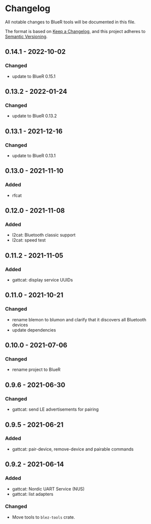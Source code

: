 # Changelog
All notable changes to BlueR tools will be documented in this file.

The format is based on [Keep a Changelog](https://keepachangelog.com/en/1.0.0/),
and this project adheres to [Semantic Versioning](https://semver.org/spec/v2.0.0.html).

## 0.14.1 - 2022-10-02
### Changed
- update to BlueR 0.15.1

## 0.13.2 - 2022-01-24
### Changed
- update to BlueR 0.13.2

## 0.13.1 - 2021-12-16
### Changed
- update to BlueR 0.13.1

## 0.13.0 - 2021-11-10
### Added
- rfcat

## 0.12.0 - 2021-11-08
### Added
- l2cat: Bluetooth classic support
- l2cat: speed test

## 0.11.2 - 2021-11-05
### Added
- gattcat: display service UUIDs

## 0.11.0 - 2021-10-21
### Changed
- rename blemon to blumon and clarify that it discovers all Bluetooth devices
- update dependencies

## 0.10.0 - 2021-07-06
### Changed
- rename project to BlueR

## 0.9.6 - 2021-06-30
### Changed
- gattcat: send LE advertisements for pairing

## 0.9.5 - 2021-06-21
### Added
- gattcat: pair-device, remove-device and pairable commands

## 0.9.2 - 2021-06-14
### Added
- gattcat: Nordic UART Service (NUS) 
- gattcat: list adapters
### Changed
- Move tools to `blez-tools` crate.
